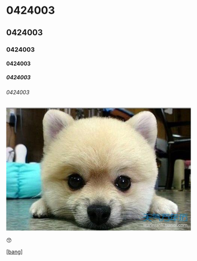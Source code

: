 # 0424003
## 0424003
### 0424003
#### 0424003
##### 0424003
###### 0424003

![03](03.jpg)

:kissing_smiling_eyes:

[[bang](https://www.youtube.com/watch?v=fWuq67-VSTM)]
